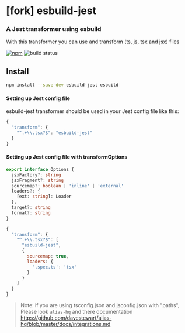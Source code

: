 # **[fork]** esbuild-jest

### A Jest transformer using esbuild
With this transformer you can use and transform (ts, js, tsx and jsx) files

[![npm](https://img.shields.io/npm/v/esbuild-jest.svg)](https://www.npmjs.com/package/esbuild-jest)
![build status](https://github.com/aelbore/esbuild-jest/actions/workflows/ci.yml/badge.svg)

## Install

```bash
npm install --save-dev esbuild-jest esbuild
```

#### Setting up Jest config file

esbuild-jest transformer should be used in your Jest config file like this:

```js
{
  "transform": {
    "^.+\\.tsx?$": "esbuild-jest"
  }
}
```

#### Setting up Jest config file with transformOptions
```typescript
export interface Options {
  jsxFactory?: string
  jsxFragment?: string
  sourcemap?: boolean | 'inline' | 'external'
  loaders?: {
    [ext: string]: Loader
  },
  target?: string
  format?: string
}
```

```js
{
  "transform": {
    "^.+\\.tsx?$": [ 
      "esbuild-jest", 
      { 
        sourcemap: true,
        loaders: {
          '.spec.ts': 'tsx'
        }
      } 
    ]
  }
}
```

> Note: if you are using tsconfig.json and jsconfig.json with "paths", Please look `alias-hq` and there documentation https://github.com/davestewart/alias-hq/blob/master/docs/integrations.md

